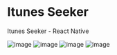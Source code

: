 # Itunes Seeker
Itunes Seeker - React Native

![image](https://user-images.githubusercontent.com/90463820/167316968-9346cadf-13e4-4836-aa33-3a04333c543d.png)
![image](https://user-images.githubusercontent.com/90463820/167316971-99a562a4-d740-4199-8541-700d208f600f.png)
![image](https://user-images.githubusercontent.com/90463820/167316972-cfaddfbb-0229-4700-8edc-fd5b9ff40710.png)
![image](https://user-images.githubusercontent.com/90463820/167316974-e781b1ab-adc6-4549-bd94-3d1e1f131d9d.png)
